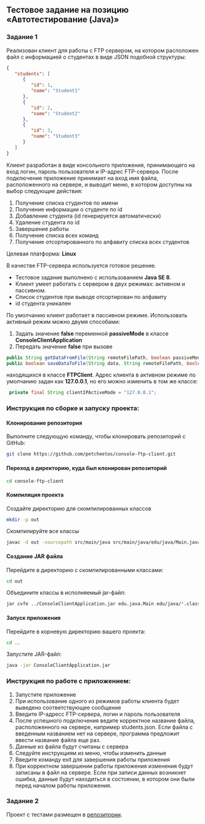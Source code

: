 ## Тестовое задание на позицию «Автотестирование (Java)»

### Задание 1
Реализован клиент для работы с FTP сервером, на котором расположен файл с информацией о студентах в виде JSON подобной структуры:
```json
{
   "students": [
      {
         "id": 1,
         "name": "Student1"
      },
      {
         "id": 2,
         "name": "Student2"
      },
      {
         "id": 3,
         "name": "Student3"
      }
   ]
}
```

Клиент разработан в виде консольного приложения, принимающего на вход логин, пароль пользователя и IP-адрес FTP-сервера. После подключение приложение принимает на вход имя файла, расположенного на сервере, и выводит меню, в котором доступны на выбор следующие действия:
1.	Получение списка студентов по имени
2.	Получение информации о студенте по id
3.	Добавление студента (id генерируется автоматически)
4.	Удаление студента по id
5.	Завершение работы
6.  Получение списка всех команд
7.  Получение отсортированного по алфавиту списка всех студентов

Целевая платформа: **Linux**

В качестве FTP-сервера используется готовое решение.

* Тестовое задание выполнено с использованием **Java SE 8**.
* Клиент умеет работать с сервером в двух режимах: активном и пассивном.
* Список студентов при выводе отсортирован по алфавиту
* id студента уникален

По умолчанию клиент работает в пассивном режиме. Использовать активный режим можно двумя способами:
1. Задать значение **false** переменной **passiveMode** в классе **ConsoleClientApplication**
2. Передать значение **false** при вызове
```java
public String getDataFromFile(String remoteFilePath, boolean passiveMode);
public boolean saveDataToFile(String data, String remoteFilePath, boolean passiveMode);
```
находящихся в класcе **FTPClient**. Адрес клиента в активном режиме по умолчанию задан как **127.0.0.1**, но его можно изменить в том же классе:
```java
 private final String clientIPActiveMode = "127.0.0.1";  
```  
  
  
### Инструкция по сборке и запуску проекта: 

#### Клонирование репозитория
Выполните следующую команду, чтобы клонировать репозиторий с GitHub:
```bash
git clone https://github.com/petcheetos/console-ftp-client.git
```

#### Переход в директорию, куда был клонирован репозиторий
```bash
cd console-ftp-client
```

#### Компиляция проекта 
Создайте директорию для скомпилированных классов
```bash
mkdir -p out
```

Скомпилируйте все классы
```bash
javac -d out -sourcepath src/main/java src/main/java/edu/java/Main.java
```

#### Создание JAR файла
Перейдите в директорию с скомпилированными классами:
```bash
cd out
```

Объедините классы в исполняемый jar-файл:
```bash
jar cvfe ../ConsoleClientApplication.jar edu.java.Main edu/java/*.class edu/java/commands/*.class edu/java/console/*.class edu/java/ftp/*.class edu/java/utils/*.class edu/java/entities/*.class edu/java/services/*.class
```

#### Запуск приложения
Перейдите в корневую директорию вашего проекта:
```bash
cd ..
```
Запустите JAR-файл:
```bash
java -jar ConsoleClientApplication.jar
```

### Инструкция по работе с приложением:
1. Запустите приложение
2. При использование одного из режимов работы клиента будет выведено соответствующее сообщение
3. Введите IP-адресс FTP-сервера, логин и пароль пользователя
4. После успешного подключения ведите корректное название файла, расположенного на сервере, например students.json. Если файла с введенным названием нет на сервере, программа предложит ввести название файла еще раз.
5. Данные из файла будут считаны с сервера
6. Следуйте инструкциям из меню, чтобы изменить данные
7. Введите команду exit для завершения работы приложения
8. При корректном завершении работы приложения изменения будут записаны в файл на сервере. Если при записи данных возникнет ошибка, данные будут находиться в состоянии, в котором они были перед началом работы приложения.

### Задание 2
Проект с тестами размещен в [репозитории](https://github.com/petcheetos/console-ftp-client-tests).
